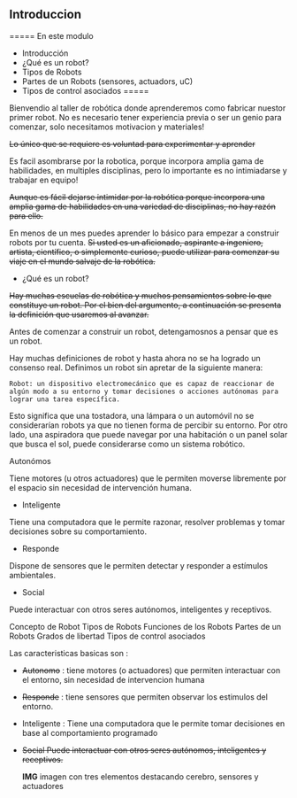
## Introduccion

=====
En este modulo
  - Introducción
  - ¿Qué es un robot?
  - Tipos de Robots
  - Partes de un Robots (sensores, actuadors, uC)
  - Tipos de control asociados
=====

Bienvendio al taller de robótica donde aprenderemos como fabricar nuestor primer robot.
No es necesario tener experiencia previa o ser un genio para comenzar, solo necesitamos motivacion y materiales!

~~Lo único que se requiere es voluntad para experimentar y aprender~~

Es facil asombrarse por la robotica, porque incorpora amplia gama de habilidades, en
multiples disciplinas, pero lo importante es no intimiadarse y trabajar en equipo!

~~Aunque es fácil dejarse intimidar por la robótica porque incorpora una amplia gama de habilidades
 en una variedad de disciplinas, no hay razón para ello.~~


En menos de un mes puedes aprender lo básico para empezar a construir robots por tu cuenta.
~~Si usted es un aficionado, aspirante a ingeniero, artista, científico, o simplemente curioso,
 puede utilizar para comenzar su viaje en el mundo salvaje de la robótica.~~

 * ¿Qué es un robot?

~~Hay muchas escuelas de robótica y muchos pensamientos sobre lo que constituye un robot. Por el bien del argumento, a continuación se presenta la definición que usaremos al avanzar.~~

Antes de comenzar a construir un robot, detengamosnos a pensar que es un robot.

Hay muchas definiciones de robot y hasta ahora no se ha logrado un consenso real. Definimos un robot sin apretar de la siguiente manera:

    Robot: un dispositivo electromecánico que es capaz de reaccionar de algún modo a su entorno y tomar decisiones o acciones autónomas para lograr una tarea específica.

Esto significa que una tostadora, una lámpara o un automóvil no se considerarían robots ya que no tienen forma de percibir su entorno. Por otro lado, una aspiradora que puede navegar por una habitación o un panel solar que busca el sol, puede considerarse como un sistema robótico.


Autonómos

Tiene motores (u otros actuadores) que le permiten moverse libremente por el espacio sin necesidad de intervención humana.

* Inteligente

Tiene una computadora que le permite razonar, resolver problemas y tomar decisiones sobre su comportamiento.

* Responde

Dispone de sensores que le permiten detectar y responder a estímulos ambientales.

* Social

Puede interactuar con otros seres autónomos, inteligentes y receptivos.

Concepto de Robot
Tipos de Robots
Funciones de los Robots
Partes de un Robots
Grados de libertad
Tipos de control asociados

Las caracteristicas basicas son :

- ~~Autonomo~~ : tiene motores (o actuadores) que permiten interactuar con el entorno, sin necesidad de intervencion humana
- ~~Responde~~ : tiene sensores que permiten observar los estimulos del entorno.
- Inteligente : Tiene una computadora que le permite tomar decisiones en base al comportamiento programado
- ~~Social Puede interactuar con otros seres autónomos, inteligentes y receptivos.~~

	**IMG** imagen con tres elementos destacando cerebro, sensores y actuadores
